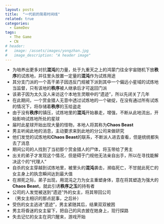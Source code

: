 ```yaml
---
layout: posts
title:  "一代前的简易时间线"
related: true
categories: 
  - GameDev
tags: 
  - The Game
  - CN
# header:
#   image: /assets/images/yongzhan.jpg
#   image_description: "A header image"
---
```


- 为培养出更多对抗**混沌**的力量，处于九重天之上的鸿蒙门往全宇宙随机下放**秩序**的试炼地，并往里头放置一定量的**混沌**作为试炼用途
- 其分支门派的一个高干弟子因违反门规被下派到其中一个偏远小星域的试炼地当监督，只有该地的**秩序**被人继承后才可返回门派
- 该弟子因为太久没人来访这个本地生灵眼中的“遗迹”，所以先闭关了几年
- 在此期间，一个赏金猎人无意中透过试炼地的一个破绽，在没有通过所有试炼的情况下，将存储着**秩序**的玉给盗走
- 由于没有**秩序**的镇压，试炼地里的**混沌**开始暴走，增强，不断从此地流出，开始影响试炼地所处的星球
- 届时此星球开始出现大量的怪物，本地人将其称为**Chaos Beast**
- 男主听闻此地的消息，主动要求来到此地的分公司来做研究
- 他们发觉的试炼地和**Chaos Beast**的联系，不断派人进去查看，但是统统都失去了消息
- 期间公司的人找到了当初那个赏金猎人的尸体，将玉带给了男主
- 出关的弟子才发现这个情况，但是碍于门规他无法亲自出手，所以在寻找能解决这个的“代理人”
- 自杀的女主穿越到试炼地里，被里头的**混沌**袭击，濒临死亡，不甘就此死亡的女主身上的执念瞬间达到最大值
- 在濒死之际，弟子出现，用混沌之力为女主重塑身体，意在将其塑造为强大的**Chaos Beast**，就此引诱**秩序之玉**的持有者
- 公司的人发觉被送到“遗迹”外的女主，将其带回公司
- （男女主相识的那点屁事，之后补）
- 受伤的女主逃进“遗迹”，男主紧随其后，结果双双被困
- 男主将昏迷的女主留下，把自己的风衣披在她身上，现行探路
- 失去记忆的女主在洞穴醒来，游戏开始